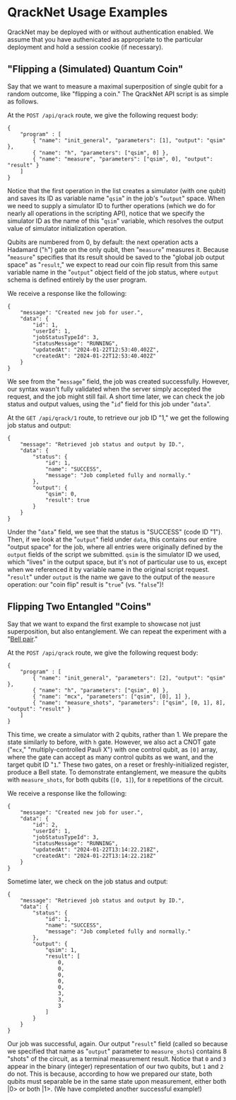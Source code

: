 # QrackNet Usage Examples

QrackNet may be deployed with or without authentication enabled. We assume that you have authenicated as appropriate to the particular deployment and hold a session cookie (if necessary).

## "Flipping a (Simulated) Quantum Coin"

Say that we want to measure a maximal superposition of single qubit for a random outcome, like "flipping a coin." The QrackNet API script is as simple as follows.

At the `POST /api/qrack` route, we give the following request body:
```
{
    "program" : [
        { "name": "init_general", "parameters": [1], "output": "qsim" },
        { "name": "h", "parameters": ["qsim", 0] },
        { "name": "measure", "parameters": ["qsim", 0], "output": "result" }
    ]
}
```

Notice that the first operation in the list creates a simulator (with one qubit) and saves its ID as variable name "`qsim`" in the job's "`output`" space. When we need to supply a simulator ID to further operations (which we do for nearly all operations in the scripting API), notice that we specify the simulator ID as the name of this "`qsim`" variable, which resolves the output value of simulator initialization operation.

Qubits are numbered from 0, by default: the next operation acts a Hadamard ("`h`") gate on the only qubit, then "`measure`" measures it. Because "`measure`" specifies that its result should be saved to the "global job output space" as "`result`," we expect to read our coin flip result from this same variable name in the "`output`" object field of the job status, where `output` schema is defined entirely by the user program.

We receive a response like the following:
```
{
    "message": "Created new job for user.",
    "data": {
        "id": 1,
        "userId": 1,
        "jobStatusTypeId": 3,
        "statusMessage": "RUNNING",
        "updatedAt": "2024-01-22T12:53:40.402Z",
        "createdAt": "2024-01-22T12:53:40.402Z"
    }
}
```

We see from the "`message`" field, the job was created successfully. However, our syntax wasn't fully validated when the server simply accepted the request, and the job might still fail. A short time later, we can check the job status and output values, using the "`id`" field for this job under "`data`".

At the `GET /api/qrack/1` route, to retrieve our job ID "1," we get the following job status and output:
```
{
    "message": "Retrieved job status and output by ID.",
    "data": {
        "status": {
            "id": 1,
            "name": "SUCCESS",
            "message": "Job completed fully and normally."
        },
        "output": {
            "qsim": 0,
            "result": true
        }
    }
}
```

Under the "`data`" field, we see that the status is "SUCCESS" (code ID "1"). Then, if we look at the "`output`" field under `data`, this contains our entire "output space" for the job, where all entries were originally defined by the `output` fields of the script we submitted. `qsim` is the simulator ID we used, which "lives" in the output space, but it's not of particular use to us, except when we referenced it by variable name in the original script request. "`result`" under `output` is the name we gave to the output of the `measure` operation: our "coin flip" result is "`true`" (vs. "`false`")!

## Flipping Two Entangled "Coins"

Say that we want to expand the first example to showcase not just superposition, but also entanglement. We can repeat the experiment with a "[Bell pair](https://en.wikipedia.org/wiki/Bell_state)."

At the `POST /api/qrack` route, we give the following request body:
```
{
    "program" : [
        { "name": "init_general", "parameters": [2], "output": "qsim" },
        { "name": "h", "parameters": ["qsim", 0] },
        { "name": "mcx", "parameters": ["qsim", [0], 1] },
        { "name": "measure_shots", "parameters": ["qsim", [0, 1], 8], "output": "result" }
    ]
}
```

This time, we create a simulator with 2 qubits, rather than 1. We prepare the state similarly to before, with `h` gate. However, we also act a CNOT gate ("`mcx`," "multiply-controlled Pauli X") with one control qubit, as `[0]` array, where the gate can accept as many control qubits as we want, and the target qubit ID "`1`." These two gates, on a reset or freshly-initialized register, produce a Bell state. To demonstrate entanglement, we measure the qubits with `measure_shots`, for both qubits (`[0, 1]`), for `8` repetitions of the circuit.

We receive a response like the following:
```
{
    "message": "Created new job for user.",
    "data": {
        "id": 2,
        "userId": 1,
        "jobStatusTypeId": 3,
        "statusMessage": "RUNNING",
        "updatedAt": "2024-01-22T13:14:22.218Z",
        "createdAt": "2024-01-22T13:14:22.218Z"
    }
}
```

Sometime later, we check on the job status and output:
```
{
    "message": "Retrieved job status and output by ID.",
    "data": {
        "status": {
            "id": 1,
            "name": "SUCCESS",
            "message": "Job completed fully and normally."
        },
        "output": {
            "qsim": 1,
            "result": [
                0,
                0,
                0,
                0,
                0,
                3,
                3,
                3
            ]
        }
    }
}
```

Our job was successful, again. Our output "`result`" field (called so because we specified that name as "`output`" parameter to `measure_shots`) contains 8 "shots" of the circuit, as a terminal measurement result. Notice that `0` and `3` appear in the binary (integer) representation of our two qubits, but `1` and `2` do not. This is because, according to how we prepared our state, both qubits must separable be in the same state upon measurement, either both |0> or both |1>. (We have completed another successful example!)
